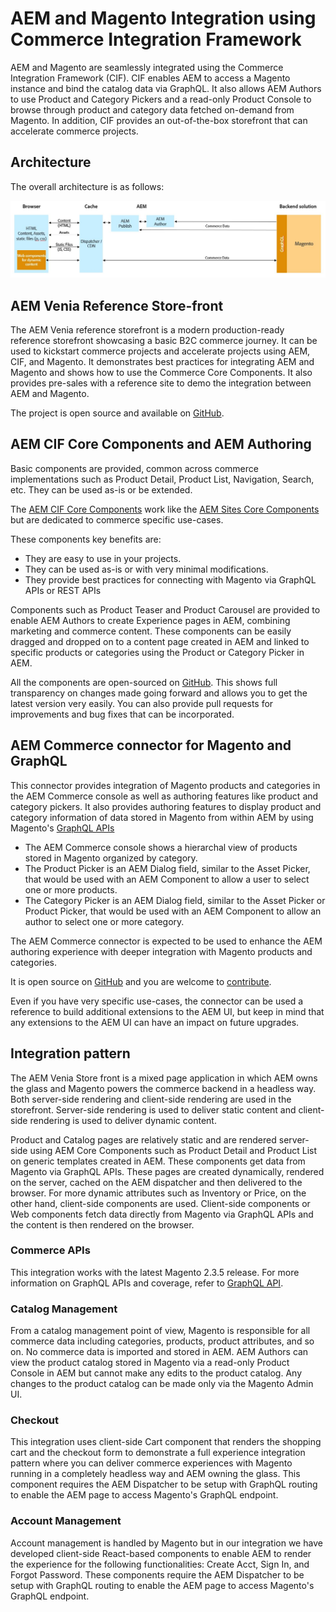 # AEM and Magento Integration using Commerce Integration Framework

AEM and Magento are seamlessly integrated using the Commerce Integration Framework (CIF). CIF enables AEM to access a Magento instance and bind the catalog data via GraphQL. It also allows AEM Authors to use Product and Category Pickers and a read-only Product Console to browse through product and category data fetched on-demand from Magento. In addition, CIF provides an out-of-the-box storefront that can accelerate commerce projects.

## Architecture

The overall architecture is as follows:

![AEM Magento Architecture Overview](images/AEM_Magento_Architecture.JPG)

## AEM Venia Reference Store-front

The AEM Venia reference storefront is a modern production-ready reference storefront showcasing a basic B2C commerce journey. It can be used to kickstart commerce projects and accelerate projects using AEM, CIF, and Magento. It demonstrates best practices for integrating AEM and Magento and shows how to use the Commerce Core Components. It also provides pre-sales with a reference site to demo the integration between AEM and Magento.

The project is open source and available on [GitHub](https://github.com/adobe/aem-cif-project-archetype).

## AEM CIF Core Components and AEM Authoring

Basic components are provided, common across commerce implementations such as Product Detail, Product List, Navigation, Search, etc. They can be used as-is or be extended.

The [AEM CIF Core Components](https://github.com/adobe/aem-core-cif-components) work like the [AEM Sites Core Components](https://github.com/adobe/aem-core-wcm-components) but are dedicated to commerce specific use-cases.

These components key benefits are:

- They are easy to use in your projects.
- They can be used as-is or with very minimal modifications.
- They provide best practices for connecting with Magento via GraphQL APIs or REST APIs

Components such as Product Teaser and Product Carousel are provided to enable AEM Authors to create Experience pages in AEM, combining marketing and commerce content. These components can be easily dragged and dropped on to a content page created in AEM and linked to specific products or categories using the Product or Category Picker in AEM.

All the components are open-sourced on [GitHub](https://github.com/adobe/aem-core-cif-components).
This shows full transparency on changes made going forward and allows you to get the latest version very easily. You can also provide pull requests for improvements and bug fixes that can be incorporated.

## AEM Commerce connector for Magento and GraphQL

This connector provides integration of Magento products and categories in the AEM Commerce console as well as authoring features like product and category pickers. It also provides authoring features to display product and category information of data stored in Magento from within AEM by using Magento's [GraphQL APIs](https://devdocs.magento.com/guides/v2.3/graphql/index.html)

- The AEM Commerce console shows a hierarchal view of products stored in Magento organized by category.
- The Product Picker is an AEM Dialog field, similar to the Asset Picker, that would be used with an AEM Component to allow a user to select one or more products.
- The Category Picker is an AEM Dialog field, similar to the Asset Picker or Product Picker, that would be used with an AEM Component to allow an author to select one or more category.

The AEM Commerce connector is expected to be used to enhance the AEM authoring experience with deeper integration with Magento products and categories.

It is open source on [GitHub](https://github.com/adobe/commerce-cif-connector) and you are welcome to [contribute](https://github.com/adobe/commerce-cif-connector/blob/master/.github/CONTRIBUTING.md).

Even if you have very specific use-cases, the connector can be used a reference to build additional extensions to the AEM UI, but keep in mind that any extensions to the AEM UI can have an impact on future upgrades.

## Integration pattern

The AEM Venia Store front is a mixed page application in which AEM owns the glass and Magento powers the commerce backend in a headless way. Both server-side rendering and client-side rendering are used in the storefront. Server-side rendering is used to deliver static content and client-side rendering is used to deliver dynamic content.

Product and Catalog pages are relatively static and are rendered server-side using AEM Core Components such as Product Detail and Product List on generic templates created in AEM. These components get data from Magento via GraphQL APIs.
These pages are created dynamically, rendered on the server, cached on the AEM dispatcher and then delivered to the browser.
For more dynamic attributes such as Inventory or Price, on the other hand, client-side components are used. Client-side components or Web components fetch data directly from Magento via GraphQL APIs and the content is then rendered on the browser.

### Commerce APIs

This integration works with the latest Magento 2.3.5 release. For more information on GraphQL APIs and coverage, refer to [GraphQL API](https://devdocs.magento.com/guides/v2.3/graphql/index.html). 

### Catalog Management

From a catalog management point of view, Magento is responsible for all commerce data including categories, products, product attributes, and so on. No commerce data is imported and stored in AEM. AEM Authors can view the product catalog stored in Magento via a read-only Product Console in AEM but cannot make any edits to the product catalog. Any changes to the product catalog can be made only via the Magento Admin UI.

### Checkout

This integration uses client-side Cart component that renders the shopping cart and the checkout form to demonstrate a full experience integration pattern where you can deliver commerce experiences with Magento running in a completely headless way and AEM owning the glass. This component requires the AEM Dispatcher to be setup with GraphQL routing to enable the AEM page to access Magento's GraphQL endpoint. 

### Account Management

Account management is handled by Magento but in our integration we have developed client-side React-based components to enable AEM to render the experience for the following functionalities: Create Acct, Sign In, and Forgot Password. These components require the AEM Dispatcher to be setup with GraphQL routing to enable the AEM page to access Magento's GraphQL endpoint. 

